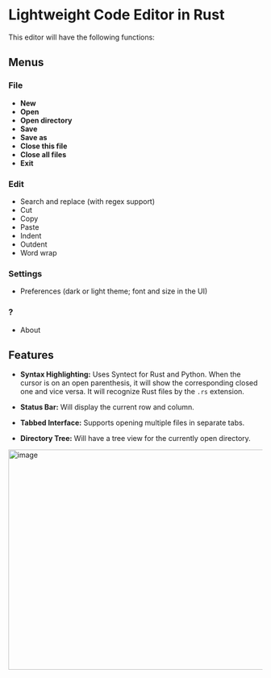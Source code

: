 # Lightweight Code Editor in Rust

This editor will have the following functions:

## Menus

### File

*   **New**
*   **Open**
*   **Open directory**
*   **Save**
*   **Save as**
*   **Close this file**
*   **Close all files**
*   **Exit**

### Edit

*   Search and replace (with regex support)
*   Cut
*   Copy
*   Paste
*   Indent
*   Outdent
*   Word wrap

### Settings

*   Preferences (dark or light theme; font and size in the UI)

### ?

*   About

## Features

*   **Syntax Highlighting:** Uses Syntect for Rust and Python. When the cursor is on an open parenthesis, it will show the corresponding closed one and vice versa. It will recognize Rust files by the `.rs` extension.

*   **Status Bar:** Will display the current row and column.

*   **Tabbed Interface:** Supports opening multiple files in separate tabs.

*   **Directory Tree:** Will have a tree view for the currently open directory.

<img width="800" height="437" alt="image" src="https://github.com/user-attachments/assets/c3986458-b3f4-4e12-a867-26d20835dbf1" />
